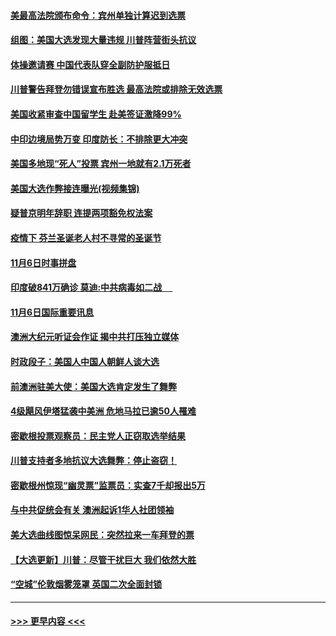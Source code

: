 #### [美最高法院颁布命令：宾州单独计算迟到选票](../pages/prog202/a102981329.md?t=11071751) 
#### [组图：美国大选发现大量违规 川普阵营街头抗议](../pages/prog202/a102981133.md?t=11071751) 
#### [体操邀请赛 中国代表队穿全副防护服抵日](../pages/prog202/a102981150.md?t=11071751) 
#### [川普警告拜登勿错误宣布胜选 最高法院或排除无效选票](../pages/prog202/a102981091.md?t=11071751) 
#### [美国收紧审查中国留学生 赴美签证激降99%](../pages/prog202/a102981128.md?t=11071751) 
#### [中印边境局势万变 印度防长：不排除更大冲突](../pages/prog202/a102981116.md?t=11071751) 
#### [美国多地现“死人”投票 宾州一地就有2.1万死者](../pages/prog202/a102981089.md?t=11071751) 
#### [美国大选作弊接连曝光(视频集锦)](../pages/prog202/a102981021.md?t=11071751) 
#### [疑普京明年辞职 连提两项豁免权法案](../pages/prog202/a102980685.md?t=11071751) 
#### [疫情下 芬兰圣诞老人村不寻常的圣诞节](../pages/prog202/a102980913.md?t=11071751) 
#### [11月6日时事拼盘](../pages/prog202/a102980906.md?t=11071751) 
#### [印度破841万确诊 莫迪:中共病毒如二战  　](../pages/prog202/a102980750.md?t=11071751) 
#### [11月6日国际重要讯息](../pages/prog202/a102980583.md?t=11071751) 
#### [澳洲大纪元听证会作证 揭中共打压独立媒体](../pages/prog202/a102980509.md?t=11071751) 
#### [时政段子：美国人中国人朝鲜人谈大选](../pages/prog202/a102980510.md?t=11071751) 
#### [前澳洲驻美大使：美国大选肯定发生了舞弊](../pages/prog202/a102980492.md?t=11071751) 
#### [4级飓风伊塔猛袭中美洲 危地马拉已逾50人罹难](../pages/prog202/a102980382.md?t=11071751) 
#### [密歇根投票观察员：民主党人正窃取选举结果](../pages/prog202/a102980312.md?t=11071751) 
#### [川普支持者多地抗议大选舞弊：停止盗窃！](../pages/prog202/a102980292.md?t=11071751) 
#### [密歇根州惊现“幽灵票”监票员：实查7千却报出5万](../pages/prog202/a102980278.md?t=11071751) 
#### [与中共促统会有关 澳洲起诉1华人社团领袖](../pages/prog202/a102979677.md?t=11071751) 
#### [美大选曲线图惊呆网民：突然拉来一车拜登的票](../pages/prog202/a102980229.md?t=11071751) 
#### [【大选更新】川普：尽管干扰巨大 我们依然大胜](../pages/prog202/a102977799.md?t=11071751) 
#### [“空城”伦敦烟雾笼罩 英国二次全面封锁](../pages/prog202/a102980064.md?t=11071751) 

----
#### [ >>> 更早内容 <<< ](../indexes/prog202-earlier.md)
